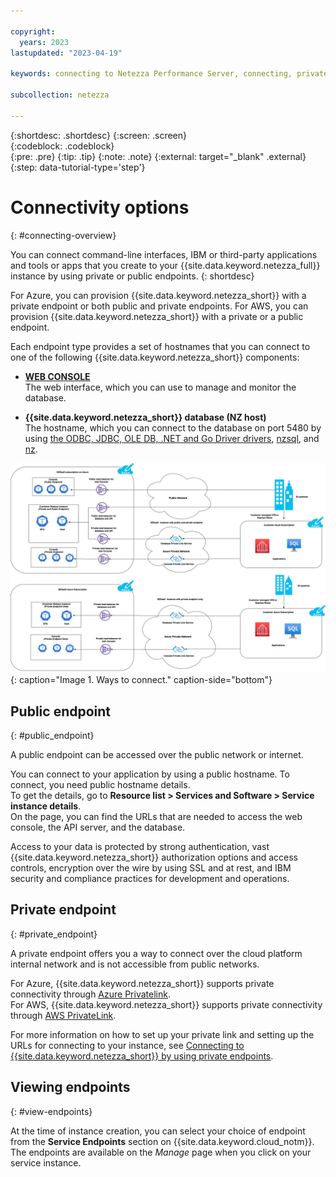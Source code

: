 ```yaml
---

copyright:
  years: 2023
lastupdated: "2023-04-19"

keywords: connecting to Netezza Performance Server, connecting, private endpoint, public endpoint, public and private endpoints, web console,

subcollection: netezza

---
```


{:shortdesc: .shortdesc}
{:screen: .screen}  
{:codeblock: .codeblock}  
{:pre: .pre}
{:tip: .tip}
{:note: .note}
{:external: target="_blank" .external}
{:step: data-tutorial-type='step'}

# Connectivity options
{: #connecting-overview}

You can connect command-line interfaces, IBM or third-party applications and tools or apps that you create to your {{site.data.keyword.netezza_full}} instance by using private or public endpoints.
{: shortdesc}

For Azure, you can provision {{site.data.keyword.netezza_short}} with a private endpoint or both public and private endpoints.
For AWS, you can provision {{site.data.keyword.netezza_short}} with a private or a public endpoint.

Each endpoint type provides a set of hostnames that you can connect to one of the following {{site.data.keyword.netezza_short}} components:

- **[WEB CONSOLE](/docs/netezza?topic=netezza-getstarted-console)**  
   The web interface, which you can use to manage and monitor the database.  

- **{{site.data.keyword.netezza_short}} database (NZ host)**  
   The hostname, which you can connect to the database on port 5480 by using [the ODBC, JDBC, OLE DB, .NET and Go Driver drivers](https://www.ibm.com/docs/en/netezza?topic=npsdu-drivers-language-support-2), [nzsql](https://www.ibm.com/docs/en/netezza?topic=sc-nzsql-command-2), and [nz](/docs/netezza?topic=netezza-nztool).  

![Connectivity options](../images/networking.png){: caption="Image 1. Ways to connect." caption-side="bottom"}

## Public endpoint
{: #public_endpoint}

A public endpoint can be accessed over the public network or internet.

You can connect to your application by using a public hostname. To connect, you need public hostname details.  
To get the details, go to **Resource list > Services and Software > Service instance details**.  
On the page, you can find the URLs that are needed to access the web console, the API server, and the database.

Access to your data is protected by strong authentication, vast {{site.data.keyword.netezza_short}} authorization options and access controls, encryption over the wire by using SSL and at rest, and IBM security and compliance practices for development and operations.

## Private endpoint
{: #private_endpoint} 

A private endpoint offers you a way to connect over the cloud platform internal network and is not accessible from public networks.

For Azure, {{site.data.keyword.netezza_short}} supports private connectivity through [Azure Privatelink](https://azure.microsoft.com/en-us/pricing/details/private-link/#overview).  
For AWS, {{site.data.keyword.netezza_short}} supports private connectivity through [AWS PrivateLink](https://docs.aws.amazon.com/vpc/latest/privatelink/what-is-privatelink.html).  

For more information on how to set up your private link and setting up the URLs for connecting to your instance, see [Connecting to {{site.data.keyword.netezza_short}} by using private endpoints](/docs/netezza?topic=netezza-connecting-to-netezza-performance-server-by-using-private-endpoints&interface=ui).

## Viewing endpoints
{: #view-endpoints}

At the time of instance creation, you can select your choice of endpoint from the **Service Endpoints** section on {{site.data.keyword.cloud_notm}}.  
The endpoints are available on the *Manage* page when you click on your service instance.
